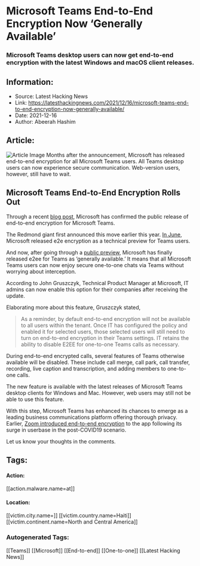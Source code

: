 # Microsoft Teams End-to-End Encryption Now ‘Generally Available’
### Microsoft Teams desktop users can now get end-to-end encryption with the latest Windows and macOS client releases.

## Information:
+ Source: Latest Hacking News
+ Link: https://latesthackingnews.com/2021/12/16/microsoft-teams-end-to-end-encryption-now-generally-available/
+ Date: 2021-12-16
+ Author: Abeerah Hashim


## Article:
![Article Image](https://latesthackingnews.com/wp-content/uploads/2021/06/microsoft-teams.jpg)
 Months after the announcement, Microsoft has released end-to-end encryption for all Microsoft Teams users. All Teams desktop users can now experience secure communication. Web-version users, however, still have to wait.

 Microsoft Teams End-to-End Encryption Rolls Out
-----------------------------------------------

 Through a recent [blog post](https://techcommunity.microsoft.com/t5/microsoft-teams-blog/end-to-end-encryption-for-one-to-one-microsoft-teams-calls-now/ba-p/3037697), Microsoft has confirmed the public release of end-to-end encryption for Microsoft Teams.

 The Redmond giant first announced this move earlier this year. [In June](https://latesthackingnews.com/2021/06/06/microsoft-teams-to-introduce-end-to-end-encryption-to-calls/), Microsoft released e2e encryption as a technical preview for Teams users.

 And now, after going through a [public preview](https://techcommunity.microsoft.com/t5/microsoft-teams-blog/use-end-to-end-encryption-for-one-to-one-microsoft-teams-calls/ba-p/2867066), Microsoft has finally released e2ee for Teams as ‘generally available.’ It means that all Microsoft Teams users can now enjoy secure one-to-one chats via Teams without worrying about interception.

 According to John Gruszczyk, Technical Product Manager at Microsoft, IT admins can now enable this option for their companies after receiving the update.

 Elaborating more about this feature, Gruszczyk stated,

 
> As a reminder, by default end-to-end encryption will not be available to all users within the tenant. Once IT has configured the policy and enabled it for selected users, those selected users will still need to turn on end-to-end encryption in their Teams settings. IT retains the ability to disable E2EE for one-to-one Teams calls as necessary.
> 
> 

 During end-to-end encrypted calls, several features of Teams otherwise available will be disabled. These include call merge, call park, call transfer, recording, live caption and transcription, and adding members to one-to-one calls.

 The new feature is available with the latest releases of Microsoft Teams desktop clients for Windows and Mac. However, web users may still not be able to use this feature.

 With this step, Microsoft Teams has enhanced its chances to emerge as a leading business communications platform offering thorough privacy. Earlier, [Zoom introduced end-to-end encryption](https://latesthackingnews.com/2020/10/19/zoom-rolls-out-end-to-end-encryption-as-technical-preview/) to the app following its surge in userbase in the post-COVID19 scenario.

 Let us know your thoughts in the comments.

   


## Tags:

#### Action:
[[action.malware.name=at]]

#### Location:
[[victim.city.name=]] [[victim.country.name=Haiti]] [[victim.continent.name=North and Central America]]

### Autogenerated Tags:
[[Teams]] [[Microsoft]] [[End-to-end]] [[One-to-one]] [[Latest Hacking News]]

